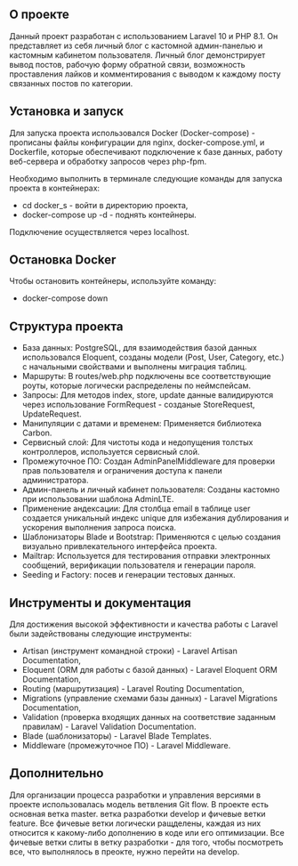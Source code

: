 
## О проекте

Данный проект разработан с использованием Laravel 10 и PHP 8.1. Он представляет из себя личный блог с кастомной админ-панелью и кастомным кабинетом пользователя. Личный блог демонстрирует вывод постов, рабочую форму обратной связи, возможность проставления лайков и комментирования с выводом к каждому посту связанных постов по категории.

## Установка и запуск

Для запуска проекта использовался Docker (Docker-compose) - прописаны файлы конфигурации для nginx, docker-compose.yml, и Dockerfile, которые обеспечивают подключение к базе данных, работу веб-сервера и обработку запросов через php-fpm. 

Необходимо выполнить в терминале следующие команды для запуска проекта в контейнерах:

- cd docker_s - войти в директорию проекта,
- docker-compose up -d - поднять контейнеры. 

Подключение осуществляется через localhost.

## Остановка Docker

Чтобы остановить контейнеры, используйте команду:

- docker-compose down

## Структура проекта

- База данных: PostgreSQL, для взаимодействия базой данных использовался Eloquent, созданы модели (Post, User, Category, etc.) с начальными свойствами и выполнены миграция таблиц.
- Маршруты: В routes/web.php подключены все соответствующие роуты, которые логически распределены по неймспейсам.
- Запросы: Для методов index, store, update данные валидируются через использование FormRequest - созданые StoreRequest, UpdateRequest.
- Манипуляции с датами и временем: Применяется библиотека Carbon.
- Сервисный слой: Для чистоты кода и недопущения толстых контроллеров, используется сервисный слой.
- Промежуточное ПО: Создан AdminPanelMiddleware для проверки прав пользователя и ограничения доступа к панели администратора.
- Админ-панель и личный кабинет пользователя: Созданы кастомно при использовании шаблона AdminLTE.
- Применение андексации: Для столбца email в таблице user создается уникальный индекс unique для избежания дублирования и ускорения выполнения запроса поиска.
- Шаблонизаторы Blade и Bootstrap: Применяются с целью создания визуально привлекательного интерфейса проекта.
- Mailtrap: Используется для тестирования отправки электронных сообщений, верификации пользователя и генерации пароля.
- Seeding и Factory: посев и генерации тестовых данных.

## Инструменты и документация

Для достижения высокой эффективности и качества работы с Laravel были задействованы следующие инструменты:

- Artisan (инструмент командной строки) - Laravel Artisan Documentation,
- Eloquent (ORM для работы с базой данных) - Laravel Eloquent ORM Documentation,
- Routing (маршрутизация) - Laravel Routing Documentation,
- Migrations (управление схемами базы данных) - Laravel Migrations Documentation,
- Validation (проверка входящих данных на соответствие заданным правилам) - Laravel Validation Documentation.
- Blade (шаблонизаторы) - Laravel Blade Templates.
- Middleware (промежуточное ПО) - Laravel Middleware.

## Дополнительно

Для организации процесса разработки и управления версиями в проекте использовалась модель ветвления Git flow. В проекте есть основная ветка master. ветка разработки develop и фичевые ветки feature. Все фичевые ветки логически ращделены, каждая из них относится к какому-либо дополнению в коде или его оптимизации. Все фичевые ветки слиты в ветку разработки - для того, чтобы посмотреть все, что выполнялось в преокте, нужно перейти на develop. 

